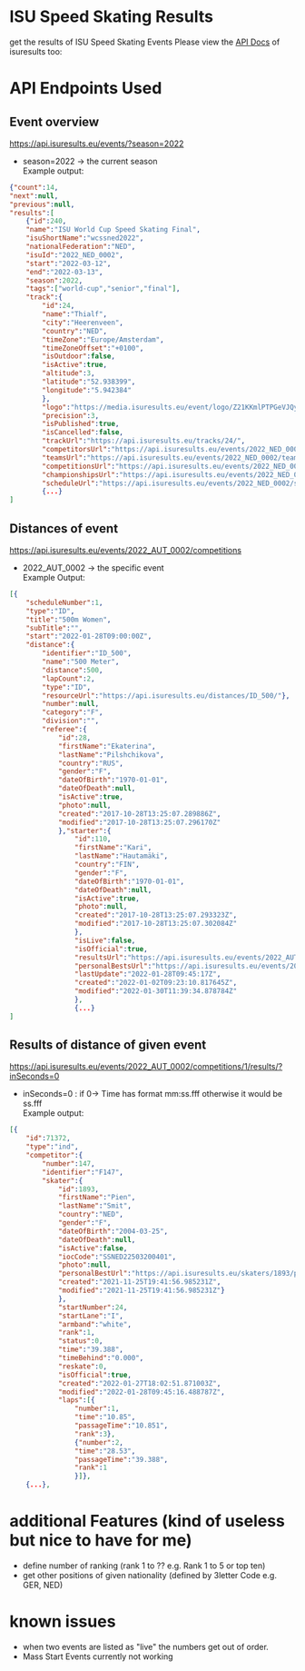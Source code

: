 # ISU Speed Skating Results
get the results of ISU Speed Skating Events
Please view the [API Docs](https://api.isuresults.eu/docs/) of isuresults too: 
# API Endpoints Used
## Event overview
https://api.isuresults.eu/events/?season=2022
- season=2022 -> the current season <br>
Example output:
```json
{"count":14,
"next":null,
"previous":null,
"results":[
    {"id":240,
    "name":"ISU World Cup Speed Skating Final",
    "isuShortName":"wcssned2022",
    "nationalFederation":"NED",
    "isuId":"2022_NED_0002",
    "start":"2022-03-12",
    "end":"2022-03-13",
    "season":2022,
    "tags":["world-cup","senior","final"],
    "track":{
        "id":24,
        "name":"Thialf",
        "city":"Heerenveen",
        "country":"NED",
        "timeZone":"Europe/Amsterdam",
        "timeZoneOffset":"+0100",
        "isOutdoor":false,
        "isActive":true,
        "altitude":3,
        "latitude":"52.938399",
        "longitude":"5.942384"
        },
        "logo":"https://media.isuresults.eu/event/logo/Z21KKmlPTPGeVJQythSUSQ.jpg",
        "precision":3,
        "isPublished":true,
        "isCancelled":false,
        "trackUrl":"https://api.isuresults.eu/tracks/24/",
        "competitorsUrl":"https://api.isuresults.eu/events/2022_NED_0002/competitors/",
        "teamsUrl":"https://api.isuresults.eu/events/2022_NED_0002/teams/",
        "competitionsUrl":"https://api.isuresults.eu/events/2022_NED_0002/competitions/",
        "championshipsUrl":"https://api.isuresults.eu/events/2022_NED_0002/championships/",
        "scheduleUrl":"https://api.isuresults.eu/events/2022_NED_0002/schedule/"},
        {...}
]
```
## Distances of event
https://api.isuresults.eu/events/2022_AUT_0002/competitions
- 2022_AUT_0002 -> the specific event <br>
Example Output:
```json
[{
    "scheduleNumber":1,
    "type":"ID",
    "title":"500m Women",
    "subTitle":"",
    "start":"2022-01-28T09:00:00Z",
    "distance":{
        "identifier":"ID_500",
        "name":"500 Meter",
        "distance":500,
        "lapCount":2,
        "type":"ID",
        "resourceUrl":"https://api.isuresults.eu/distances/ID_500/"},
        "number":null,
        "category":"F",
        "division":"",
        "referee":{
            "id":28,
            "firstName":"Ekaterina",
            "lastName":"Pilshchikova",
            "country":"RUS",
            "gender":"F",
            "dateOfBirth":"1970-01-01",
            "dateOfDeath":null,
            "isActive":true,
            "photo":null,
            "created":"2017-10-28T13:25:07.289886Z",
            "modified":"2017-10-28T13:25:07.296170Z"
            },"starter":{
                "id":110,
                "firstName":"Kari",
                "lastName":"Hautamäki",
                "country":"FIN",
                "gender":"F",
                "dateOfBirth":"1970-01-01",
                "dateOfDeath":null,
                "isActive":true,
                "photo":null,
                "created":"2017-10-28T13:25:07.293323Z",
                "modified":"2017-10-28T13:25:07.302084Z"
                },
                "isLive":false,
                "isOfficial":true,
                "resultsUrl":"https://api.isuresults.eu/events/2022_AUT_0002/competitions/1/results/",
                "personalBestsUrl":"https://api.isuresults.eu/events/2022_AUT_0002/competitions/1/personal-bests/",
                "lastUpdate":"2022-01-28T09:45:17Z",
                "created":"2022-01-02T09:23:10.817645Z",
                "modified":"2022-01-30T11:39:34.878784Z"
                },
                {...}
]
```

## Results of distance of given event
https://api.isuresults.eu/events/2022_AUT_0002/competitions/1/results/?inSeconds=0
- inSeconds=0 : if 0-> Time has format mm:ss.fff otherwise it would be ss.fff <br>
Example output:
```json
[{
    "id":71372,
    "type":"ind",
    "competitor":{
        "number":147,
        "identifier":"F147",
        "skater":{
            "id":1893,
            "firstName":"Pien",
            "lastName":"Smit",
            "country":"NED",
            "gender":"F",
            "dateOfBirth":"2004-03-25",
            "dateOfDeath":null,
            "isActive":false,
            "iocCode":"SSNED22503200401",
            "photo":null,
            "personalBestUrl":"https://api.isuresults.eu/skaters/1893/personal-best/",
            "created":"2021-11-25T19:41:56.985231Z",
            "modified":"2021-11-25T19:41:56.985231Z"}
            },
            "startNumber":24,
            "startLane":"I",
            "armband":"white",
            "rank":1,
            "status":0,
            "time":"39.388",
            "timeBehind":"0.000",
            "reskate":0,
            "isOfficial":true,
            "created":"2022-01-27T18:02:51.871003Z",
            "modified":"2022-01-28T09:45:16.488787Z",
            "laps":[{
                "number":1,
                "time":"10.85",
                "passageTime":"10.851",
                "rank":3},
                {"number":2,
                "time":"28.53",
                "passageTime":"39.388",
                "rank":1
                }]},
    {...},
```

# additional Features (kind of useless but nice to have for me)
- define number of ranking (rank 1 to ?? e.g. Rank 1 to 5 or top ten)
- get other positions of given nationality (defined by 3letter Code e.g. GER, NED)

# known issues
- when two events are listed as "live" the numbers get out of order. 
- Mass Start Events currently not working
